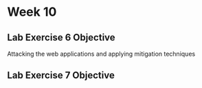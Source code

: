 # Week 10
## Lab Exercise 6 Objective
Attacking the web applications and applying mitigation techniques

## Lab Exercise 7 Objective
